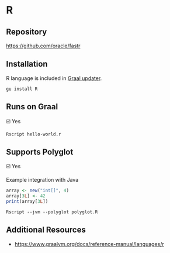 # R

## Repository

<https://github.com/oracle/fastr>

## Installation

R language is included in [Graal updater][].

```shell
gu install R
```

## Runs on Graal

:ballot_box_with_check: Yes

```shell
Rscript hello-world.r
```

## Supports Polyglot

:ballot_box_with_check: Yes

Example integration with Java

```R
array <- new("int[]", 4)
array[3L] <- 42
print(array[3L])
```

```shell
Rscript --jvm --polyglot polyglot.R
```

## Additional Resources

- <https://www.graalvm.org/docs/reference-manual/languages/r>

[graal updater]: https://www.graalvm.org/docs/reference-manual/graal-updater
